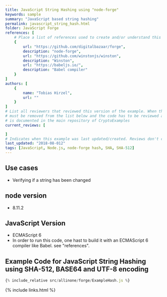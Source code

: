 ```yaml
---
title: JavaScript String Hashing using "node-forge"
keywords: sample
summary: "JavaScript based string hashing"
permalink: javascript_string_hash.html
folder: JavaScript Forge
references: [
    # Place a list of references used to create and/or understand this example.
    {
        url: "https://github.com/digitalbazaar/forge",
        description: "node-forge",
        url: "https://github.com/winstonjs/winston",
        description: "Winston",
        url: "https://babeljs.io/",
        description: "Babel compiler"
    }
]
authors: [
    {
        name: "Tobias Hirzel",
        url: ""
    }
]
# List all reviewers that reviewed this version of the example. When the example is updated all old reviews
# must be removed from the list below and the code has to be reviewed again. The complete review process
# is documented in the main repository of CryptoExamples
current_reviews: [

]
# Indicates when this example was last updated/created. Reviews don't change this.
last_updated: "2018-08-012"
tags: [JavaScript, Node.js, node-forge hash, SHA, SHA-512]
---
```


## Use cases

-   Verifying if a string has been changed

## node version

-   8.11.2

## JavaScript Version

-   ECMAScript 6
-   In order to run this code, one hast to build it with an ECMAScript 6 compiler like Babel. see "references".

## Example Code for JavaScript String Hashing using SHA-512, BASE64 and UTF-8 encoding

```js
{% include_relative src/allinone/forge/ExampleHash.js %}
```

{% include links.html %}
